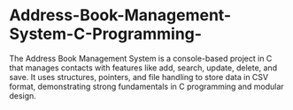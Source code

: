 # Address-Book-Management-System-C-Programming-
The Address Book Management System is a console-based project in C that manages contacts with features like add, search, update, delete, and save. It uses structures, pointers, and file handling to store data in CSV format, demonstrating strong fundamentals in C programming and modular design.
